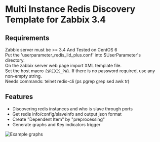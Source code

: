 Multi Instance Redis Discovery Template for Zabbix 3.4
======

Requirements
------
Zabbix server must be >= 3.4 And Tested on CentOS 6    
Put the 'userparameter_redis_lld_plus.conf' into $UserParameter's directory.    
On the zabbix server web page import XML template file.    
Set the host macro `{$REDIS_PW}`. If there is no password required, use any non-empty string.  
Needs commands: telnet redis-cli (ps pgrep grep sed awk tr)

Features
------
* Discovering redis instances and who is slave through ports
* Get redis info/config/slaveinfo and output json format
* Create "Dependent Item" by "preprocessing"
* Generate graphs and Key indicators trigger
    
![Example graphs](https://github.com/cuimingkun/zbx_tem_redis/blob/master/graphs.png)

